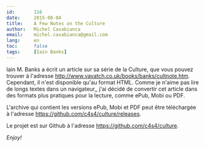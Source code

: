 ```yaml
---
id:       116
date:     2015-08-04
title:    A Few Notes on the Culture
author:   Michel Casabianca
email:    michel.casabianca@gmail.com
lang:     en
toc:      false
tags:     [Iain Banks]
---
```


Iain M. Banks a écrit un article sur sa série de la Culture, que vous pouvez trouver à l'adresse <http://www.vavatch.co.uk/books/banks/cultnote.htm>. Cependant, il n'est disponible qu'au format HTML. Comme je n'aime pas lire de longs textes dans un navigateur,, j'ai décidé de convertir cet article dans des formats plus pratiques pour la lecture, comme ePub, Mobi ou PDF.

L'archive qui contient les versions ePub, Mobi et PDF peut être téléchargée à l'adresse <https://github.com/c4s4/culture/releases>.

Le projet est sur Github à l'adresse <https://github.com/c4s4/culture>.

*Enjoy!*

<!--more-->
